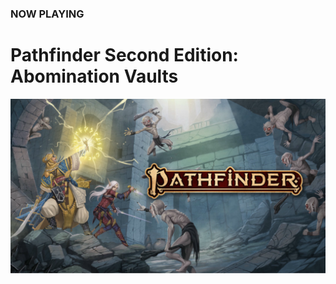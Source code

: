 ### NOW PLAYING

# Pathfinder Second Edition: Abomination Vaults

<a class="featured" href="/campaign">![Image](/assets/img/pathfinder-2e-abomination-vaults.svg)</a>
